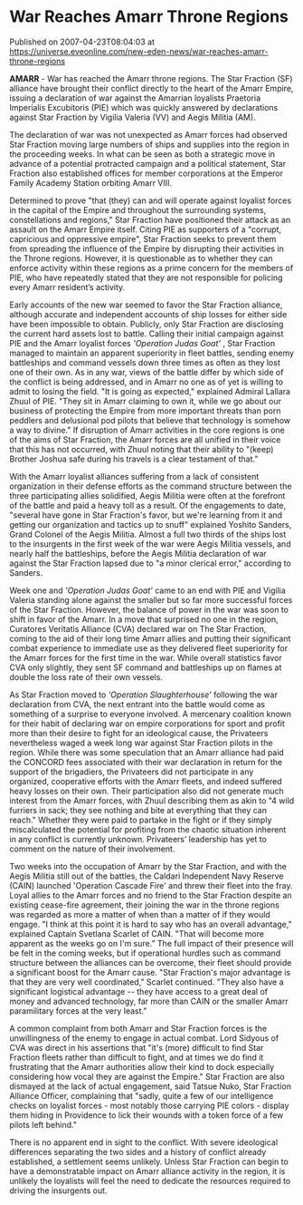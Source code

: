 # War Reaches Amarr Throne Regions
Published on 2007-04-23T08:04:03 at https://universe.eveonline.com/new-eden-news/war-reaches-amarr-throne-regions

**AMARR** \- War has reached the Amarr throne regions. The Star Fraction (SF) alliance have brought their conflict directly to the heart of the Amarr Empire, issuing a declaration of war against the Amarrian loyalists Praetoria Imperialis Excubitoris (PIE) which was quickly answered by declarations against Star Fraction by Vigilia Valeria (VV) and Aegis Militia (AM). 

The declaration of war was not unexpected as Amarr forces had observed Star Fraction moving large numbers of ships and supplies into the region in the proceeding weeks. In what can be seen as both a strategic move in advance of a potential protracted campaign and a political statement, Star Fraction also established offices for member corporations at the Emperor Family Academy Station orbiting Amarr VIII. 

Determined to prove "that (they) can and will operate against loyalist forces in the capital of the Empire and throughout the surrounding systems, constellations and regions," Star Fraction have positioned their attack as an assault on the Amarr Empire itself. Citing PIE as supporters of a "corrupt, capricious and oppressive empire", Star Fraction seeks to prevent them from spreading the influence of the Empire by disrupting their activities in the Throne regions. However, it is questionable as to whether they can enforce activity within these regions as a prime concern for the members of PIE, who have repeatedly stated that they are not responsible for policing every Amarr resident’s activity. 

Early accounts of the new war seemed to favor the Star Fraction alliance, although accurate and independent accounts of ship losses for either side have been impossible to obtain. Publicly, only Star Fraction are disclosing the current hard assets lost to battle. Calling their initial campaign against PIE and the Amarr loyalist forces _'Operation Judas Goat'_ , Star Fraction managed to maintain an apparent superiority in fleet battles, sending enemy battleships and command vessels down three times as often as they lost one of their own. As in any war, views of the battle differ by which side of the conflict is being addressed, and in Amarr no one as of yet is willing to admit to losing the field. "It is going as expected," explained Admiral Lallara Zhuul of PIE. "They sit in Amarr claiming to own it, while we go about our business of protecting the Empire from more important threats than porn peddlers and delusional pod pilots that believe that technology is somehow a way to divine." If disruption of Amarr activities in the core regions is one of the aims of Star Fraction, the Amarr forces are all unified in their voice that this has not occurred, with Zhuul noting that their ability to "(keep) Brother Joshua safe during his travels is a clear testament of that." 

With the Amarr loyalist alliances suffering from a lack of consistent organization in their defense efforts as the command structure between the three participating allies solidified, Aegis Militia were often at the forefront of the battle and paid a heavy toll as a result. Of the engagements to date, "several have gone in Star Fraction's favor, but we're learning from it and getting our organization and tactics up to snuff" explained Yoshito Sanders, Grand Colonel of the Aegis Militia. Almost a full two thirds of the ships lost to the insurgents in the first week of the war were Aegis Militia vessels, and nearly half the battleships, before the Aegis Militia declaration of war against the Star Fraction lapsed due to "a minor clerical error," according to Sanders. 

Week one and _'Operation Judas Goat'_ came to an end with PIE and Vigilia Valeria standing alone against the smaller but so far more successful forces of the Star Fraction. However, the balance of power in the war was soon to shift in favor of the Amarr. In a move that surprised no one in the region, Curatores Veritatis Alliance (CVA) declared war on The Star Fraction, coming to the aid of their long time Amarr allies and putting their significant combat experience to immediate use as they delivered fleet superiority for the Amarr forces for the first time in the war. While overall statistics favor CVA only slightly, they sent SF command and battleships up on flames at double the loss rate of their own vessels. 

As Star Fraction moved to _'Operation Slaughterhouse'_ following the war declaration from CVA, the next entrant into the battle would come as something of a surprise to everyone involved. A mercenary coalition known for their habit of declaring war on empire corporations for sport and profit more than their desire to fight for an ideological cause, the Privateers nevertheless waged a week long war against Star Fraction pilots in the region. While there was some speculation that an Amarr alliance had paid the CONCORD fees associated with their war declaration in return for the support of the brigadiers, the Privateers did not participate in any organized, cooperative efforts with the Amarr fleets, and indeed suffered heavy losses on their own. Their participation also did not generate much interest from the Amarr forces, with Zhuul describing them as akin to "4 wild furriers in sack; they see nothing and bite at everything that they can reach." Whether they were paid to partake in the fight or if they simply miscalculated the potential for profiting from the chaotic situation inherent in any conflict is currently unknown. Privateers’ leadership has yet to comment on the nature of their involvement. 

Two weeks into the occupation of Amarr by the Star Fraction, and with the Aegis Militia still out of the battles, the Caldari Independent Navy Reserve (CAIN) launched 'Operation Cascade Fire' and threw their fleet into the fray. Loyal allies to the Amarr forces and no friend to the Star Fraction despite an existing cease-fire agreement, their joining the war in the throne regions was regarded as more a matter of when than a matter of if they would engage. "I think at this point it is hard to say who has an overall advantage," explained Captain Svetlana Scarlet of CAIN. "That will become more apparent as the weeks go on I'm sure.” The full impact of their presence will be felt in the coming weeks, but if operational hurdles such as command structure between the alliances can be overcome, their fleet should provide a significant boost for the Amarr cause. "Star Fraction's major advantage is that they are very well coordinated," Scarlet continued. "They also have a significant logistical advantage -- they have access to a great deal of money and advanced technology, far more than CAIN or the smaller Amarr paramilitary forces at the very least." 

A common complaint from both Amarr and Star Fraction forces is the unwillingness of the enemy to engage in actual combat. Lord Sidyous of CVA was direct in his assertions that "it's (more) difficult to find Star Fraction fleets rather than difficult to fight, and at times we do find it frustrating that the Amarr authorities allow their kind to dock especially considering how vocal they are against the Empire." Star Fraction are also dismayed at the lack of actual engagement, said Tatsue Nuko, Star Fraction Alliance Officer, complaining that "sadly, quite a few of our intelligence checks on loyalist forces - most notably those carrying PIE colors - display them hiding in Providence to lick their wounds with a token force of a few pilots left behind." 

There is no apparent end in sight to the conflict. With severe ideological differences separating the two sides and a history of conflict already established, a settlement seems unlikely. Unless Star Fraction can begin to have a demonstratable impact on Amarr alliance activity in the region, it is unlikely the loyalists will feel the need to dedicate the resources required to driving the insurgents out.
